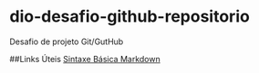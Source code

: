 # dio-desafio-github-repositorio
Desafio de projeto Git/GutHub

##Links Úteis
[Sintaxe Básica Markdown](https://www.markdownguide.org/)
